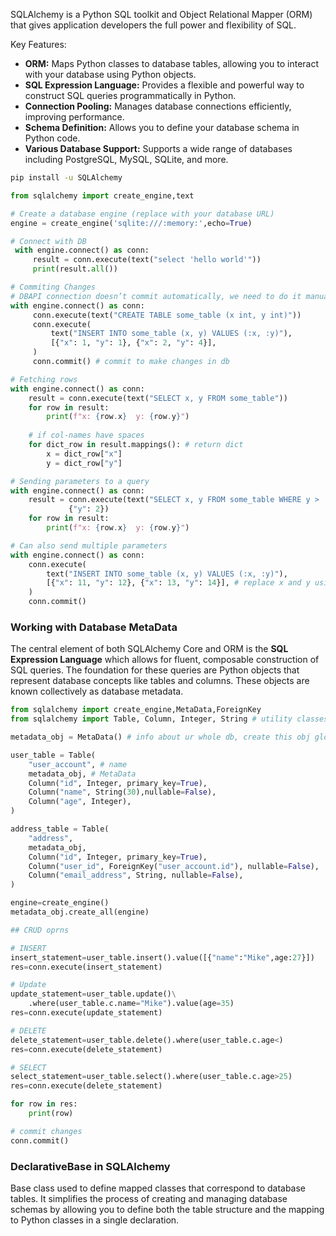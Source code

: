 SQLAlchemy is a Python SQL toolkit and Object Relational Mapper (ORM) that gives application developers the full power and flexibility of SQL.

Key Features:

* **ORM:** Maps Python classes to database tables, allowing you to interact with your database using Python objects.
* **SQL Expression Language:** Provides a flexible and powerful way to construct SQL queries programmatically in Python.
* **Connection Pooling:** Manages database connections efficiently, improving performance.
* **Schema Definition:** Allows you to define your database schema in Python code.
* **Various Database Support:** Supports a wide range of databases including PostgreSQL, MySQL, SQLite, and more.

```sh
pip install -u SQLAlchemy
```

```python
from sqlalchemy import create_engine,text

# Create a database engine (replace with your database URL)
engine = create_engine('sqlite:///:memory:',echo=True)

# Connect with DB
 with engine.connect() as conn:
     result = conn.execute(text("select 'hello world'"))
     print(result.all())

# Commiting Changes
# DBAPI connection doesn’t commit automatically, we need to do it manually
with engine.connect() as conn:
     conn.execute(text("CREATE TABLE some_table (x int, y int)"))
     conn.execute(
         text("INSERT INTO some_table (x, y) VALUES (:x, :y)"),
         [{"x": 1, "y": 1}, {"x": 2, "y": 4}],
     )
     conn.commit() # commit to make changes in db

# Fetching rows
with engine.connect() as conn:
    result = conn.execute(text("SELECT x, y FROM some_table"))
    for row in result:
        print(f"x: {row.x}  y: {row.y}")
	
	# if col-names have spaces
	for dict_row in result.mappings(): # return dict
	    x = dict_row["x"]
	    y = dict_row["y"]

# Sending parameters to a query
with engine.connect() as conn:
    result = conn.execute(text("SELECT x, y FROM some_table WHERE y > :y"),
		     {"y": 2})
    for row in result:
        print(f"x: {row.x}  y: {row.y}")

# Can also send multiple parameters
with engine.connect() as conn:
    conn.execute(
        text("INSERT INTO some_table (x, y) VALUES (:x, :y)"),
        [{"x": 11, "y": 12}, {"x": 13, "y": 14}], # replace x and y using all these entries
    )
    conn.commit()
```

### Working with Database MetaData

The central element of both SQLAlchemy Core and ORM is the **SQL Expression Language** which allows for fluent, composable construction of SQL queries. The foundation for these queries are Python objects that represent database concepts like tables and columns. These objects are known collectively as database metadata.

```python
from sqlalchemy import create_engine,MetaData,ForeignKey
from sqlalchemy import Table, Column, Integer, String # utility classes

metadata_obj = MetaData() # info about ur whole db, create this obj globally to share 

user_table = Table(
    "user_account", # name
    metadata_obj, # MetaData
    Column("id", Integer, primary_key=True),
    Column("name", String(30),nullable=False),
    Column("age", Integer),
)

address_table = Table(
    "address",
    metadata_obj,
    Column("id", Integer, primary_key=True),
    Column("user_id", ForeignKey("user_account.id"), nullable=False),
    Column("email_address", String, nullable=False),
)

engine=create_engine()
metadata_obj.create_all(engine)

## CRUD oprns

# INSERT
insert_statement=user_table.insert().value([{"name":"Mike",age:27}])
res=conn.execute(insert_statement)

# Update
update_statement=user_table.update()\
	.where(user_table.c.name="Mike").value(age=35)
res=conn.execute(update_statement)

# DELETE
delete_statement=user_table.delete().where(user_table.c.age<)
res=conn.execute(delete_statement)

# SELECT
select_statement=user_table.select().where(user_table.c.age>25)
res=conn.execute(delete_statement)

for row in res:
	print(row)

# commit changes
conn.commit()
```

### DeclarativeBase in SQLAlchemy

Base class used to define mapped classes that correspond to database tables. It simplifies the process of creating and managing database schemas by allowing you to define both the table structure and the mapping to Python classes in a single declaration.

